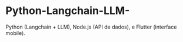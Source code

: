 # Python-Langchain-LLM-
Python (Langchain + LLM), Node.js (API de dados), e Flutter (interface mobile).
